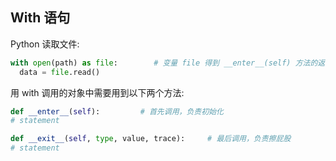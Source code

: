 ## With 语句

Python 读取文件:

```python
with open(path) as file:		# 变量 file 得到 __enter__(self) 方法的返回值
  data = file.read()
```

用 with 调用的对象中需要用到以下两个方法:

```python
def __enter__(self):		 # 首先调用，负责初始化
# statement

def __exit__(self, type, value, trace):		# 最后调用，负责擦屁股
# statement
```

